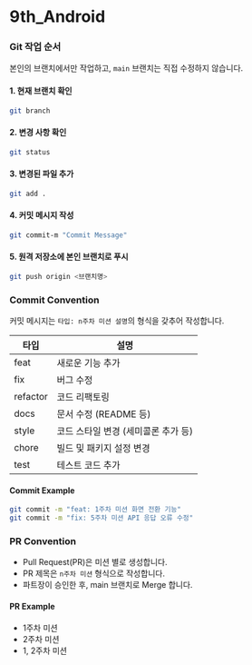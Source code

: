 # 9th_Android

### Git 작업 순서

본인의 브랜치에서만 작업하고, `main` 브랜치는 직접 수정하지 않습니다.

#### 1. 현재 브랜치 확인
```sh
git branch
```

#### 2. 변경 사항 확인
```sh
git status
```

#### 3. 변경된 파일 추가
```sh
git add .
```

#### 4. 커밋 메시지 작성
```sh
git commit-m "Commit Message"
```

#### 5. 원격 저장소에 본인 브랜치로 푸시
```sh
git push origin <브랜치명>
```

### Commit Convention

커밋 메시지는 `타입: n주차 미션 설명`의 형식을 갖추어 작성합니다.

| 타입      | 설명                           |
|-----------|--------------------------------|
| feat      | 새로운 기능 추가               |
| fix       | 버그 수정                      |
| refactor  | 코드 리팩토링                  |
| docs      | 문서 수정 (README 등)          |
| style     | 코드 스타일 변경 (세미콜론 추가 등)|
| chore     | 빌드 및 패키지 설정 변경       |
| test      | 테스트 코드 추가               |

#### Commit Example
```sh
git commit -m "feat: 1주차 미션 화면 전환 기능"
git commit -m "fix: 5주차 미션 API 응답 오류 수정"
```

### PR Convention

- Pull Request(PR)은 미션 별로 생성합니다.
- PR 제목은 `n주차 미션` 형식으로 작성합니다.
- 파트장이 승인한 후, main 브랜치로 Merge 합니다.

#### PR Example
- 1주차 미션
- 2주차 미션
- 1, 2주차 미션
